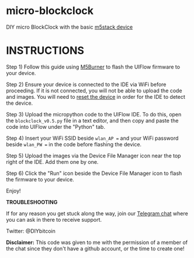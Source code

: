 # micro-blockclock
DIY micro BlockClock with the basic [m5stack device](https://shop.m5stack.com/products/basic-core-iot-development-kit)

# **INSTRUCTIONS**

Step 1) Follow this guide using [M5Burner](https://github.com/m5stack/m5-docs/blob/master/docs/en/related_documents/M5Burner.md) to flash the UIFlow firmware to your device.

Step 2) Ensure your device is connected to the IDE via WiFi before proceeding. If it is not connected, you will not be able to upload the code and images. You will need to [reset the device](https://docs.makerfactory.io/m5stack/core/black/) in order for the IDE to detect the device.

Step 3) Upload the micropython code to the UIFlow IDE. To do this, open the `blockclock_v0.5.py` file in a text editor, and then copy and paste the code into UIFlow under the "Python" tab. 

Step 4) Insert your WiFi SSID beside `wlan_AP =` and your WiFi password beside `wlan_PW =` in the code before flashing the device.

Step 5) Upload the images via the Device File Manager icon near the top right of the IDE. Add them one by one.

Step 6) Click the "Run" icon beside the Device File Manager icon to flash the firmware to your device.

Enjoy!

**TROUBLESHOOTING**

If for any reason you get stuck along the way, join our [Telegram chat](https://t.me/DIYbitcoin) where you can ask in there to receive support.

Twitter: @DIYbitcoin



**Disclaimer:** This code was given to me with the permission of a member of the chat since they don't have a github account, or the time to create one!

 

